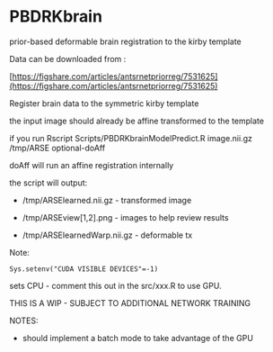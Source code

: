 # PBDRKbrain
prior-based deformable brain registration to the kirby template

Data can be downloaded from : 

[https://figshare.com/articles/antsrnetpriorreg/7531625](https://figshare.com/articles/antsrnetpriorreg/7531625)

Register brain data to the symmetric kirby template

the input image should already be affine transformed to the template

if you run Rscript Scripts/PBDRKbrainModelPredict.R image.nii.gz /tmp/ARSE optional-doAff

doAff will run an affine registration internally

the script will output:

* /tmp/ARSElearned.nii.gz  - transformed image

* /tmp/ARSEview[1,2].png  - images to help review results

* /tmp/ARSElearnedWarp.nii.gz - deformable tx

Note:

```
Sys.setenv("CUDA VISIBLE DEVICES"=-1)
```

sets CPU - comment this out in the src/xxx.R to use GPU.

THIS IS A WIP - SUBJECT TO ADDITIONAL NETWORK TRAINING

NOTES:

* should implement a batch mode to take advantage of the GPU
